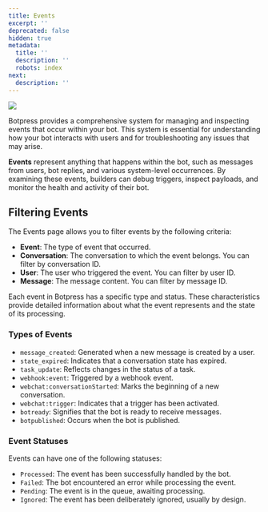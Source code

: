 ```yaml
---
title: Events
excerpt: ''
deprecated: false
hidden: true
metadata:
  title: ''
  description: ''
  robots: index
next:
  description: ''
---
```

![](https://files.readme.io/65d7771-image.png)

Botpress provides a comprehensive system for managing and inspecting events that occur within your bot. This system is essential for understanding how your bot interacts with users and for troubleshooting any issues that may arise.

**Events** represent anything that happens within the bot, such as messages from users, bot replies, and various system-level occurrences. By examining these events, builders can debug triggers, inspect payloads, and monitor the health and activity of their bot.

## Filtering Events

The Events page allows you to filter events by the following criteria:

- **Event**: The type of event that occurred.
- **Conversation**: The conversation to which the event belongs. You can filter by conversation ID.
- **User**: The user who triggered the event. You can filter by user ID.
- **Message**: The message content. You can filter by message ID.

Each event in Botpress has a specific type and status. These characteristics provide detailed information about what the event represents and the state of its processing.

### Types of Events

- `message_created`: Generated when a new message is created by a user.
- `state_expired`: Indicates that a conversation state has expired.
- `task_update`: Reflects changes in the status of a task.
- `webhook:event`: Triggered by a webhook event.
- `webchat:conversationStarted`: Marks the beginning of a new conversation.
- `webchat:trigger`: Indicates that a trigger has been activated.
- `botready`: Signifies that the bot is ready to receive messages.
- `botpublished`: Occurs when the bot is published.

### Event Statuses

Events can have one of the following statuses:

- `Processed`: The event has been successfully handled by the bot.
- `Failed`: The bot encountered an error while processing the event.
- `Pending`: The event is in the queue, awaiting processing.
- `Ignored`: The event has been deliberately ignored, usually by design.